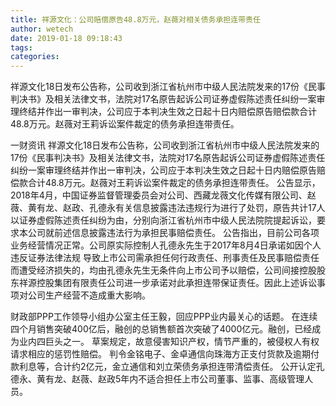 ```yaml
---
title: 祥源文化：公司赔偿原告48.8万元，赵薇对相关债务承担连带责任
author: wetech
date: 2019-01-18 09:18:43
tags: 
categories: 
---
```

祥源文化18日发布公告称，公司收到浙江省杭州市中级人民法院发来的17份《民事判决书》及相关法律文书，法院对17名原告起诉公司证券虚假陈述责任纠纷一案审理终结并作出一审判决，公司应于本判决生效之日起十日内赔偿原告赔偿款合计48.8万元。赵薇对王莉诉讼案件裁定的债务承担连带责任。
<!-- more -->
一财资讯
祥源文化18日发布公告称，公司收到浙江省杭州市中级人民法院发来的17份《民事判决书》及相关法律文书，法院对17名原告起诉公司证券虚假陈述责任纠纷一案审理终结并作出一审判决，公司应于本判决生效之日起十日内赔偿原告赔偿款合计48.8万元。赵薇对王莉诉讼案件裁定的债务承担连带责任。
公告显示，2018年4月，中国证券监督管理委员会对公司、西藏龙薇文化传媒有限公司、赵薇、黄有龙、赵政、孔德永有关信息披露违法违规行为进行了处罚，原告共计17人以证券虚假陈述责任纠纷为由，分别向浙江省杭州市中级人民法院院提起诉讼，要求本公司就前述信息披露违法行为承担民事赔偿责任。
公告指出，目前公司各项业务经营情况正常。公司原实际控制人孔德永先生于2017年8月4日承诺如因个人违反证券法律法规 导致上市公司需承担任何行政责任、刑事责任及民事赔偿责任而遭受经济损失的，均由孔德永先生无条件向上市公司予以赔偿，公司间接控股股东祥源控股集团有限责任公司进一步承诺对此承担连带保证责任。因此上述诉讼事项对公司生产经营不造成重大影响。
 
 
财政部PPP工作领导小组办公室主任王毅，回应PPP业内最关心的话题。
在连续四个月销售突破400亿后，融创的总销售额首次突破了4000亿元。融创，已经成为业内四巨头之一。
草案规定，故意侵害知识产权，情节严重的，被侵权人有权请求相应的惩罚性赔偿。
判令金铭电子、金卓通信向珠海方正支付货款及逾期付款利息等，合计约2亿元，金立通信和刘立荣债务承担连带清偿责任。
公开认定孔德永、黄有龙、赵薇、赵政5年内不适合担任上市公司董事、监事、高级管理人员。
